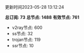 更新时间2023-05-28 13:12:24

**总订阅: 73**
**总节点: 1488**
**有效节点: 761**
- v2ray节点: 600
- ss节点: 32
- trojan节点: 119
- ssr节点: 10
